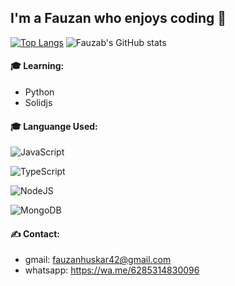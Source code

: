 
## I'm a Fauzan who enjoys coding 👀

[![Top Langs](https://github-readme-stats.vercel.app/api/top-langs/?username=Fau-Zan&layout=compact&theme=tokyonight)](https://github.com/Fau-Zan/github-readme-stats)
![Fauzab's GitHub stats](https://github-readme-stats.vercel.app/api?username=Fau-Zan&show_icons=true&theme=tokyonight)

#### 🎓 Learning:
- Python
- Solidjs

#### 🎓 Languange Used:
![JavaScript](https://img.shields.io/badge/javascript-%23323330.svg?style=for-the-badge&logo=javascript&logoColor=%23F7DF1E)

![TypeScript](https://img.shields.io/badge/typescript-%23007ACC.svg?style=for-the-badge&logo=typescript&logoColor=white)

![NodeJS](https://img.shields.io/badge/node.js-6DA55F?style=for-the-badge&logo=node.js&logoColor=white)

![MongoDB](https://img.shields.io/badge/MongoDB-%234ea94b.svg?style=for-the-badge&logo=mongodb&logoColor=white)

#### ✍ Contact:
- gmail: fauzanhuskar42@gmail.com
- whatsapp: https://wa.me/6285314830096
